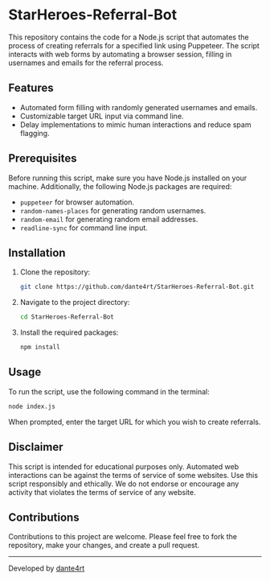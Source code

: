 # StarHeroes-Referral-Bot

This repository contains the code for a Node.js script that automates the process of creating referrals for a specified link using Puppeteer. The script interacts with web forms by automating a browser session, filling in usernames and emails for the referral process.

## Features

- Automated form filling with randomly generated usernames and emails.
- Customizable target URL input via command line.
- Delay implementations to mimic human interactions and reduce spam flagging.

## Prerequisites

Before running this script, make sure you have Node.js installed on your machine. Additionally, the following Node.js packages are required:
- `puppeteer` for browser automation.
- `random-names-places` for generating random usernames.
- `random-email` for generating random email addresses.
- `readline-sync` for command line input.

## Installation

1. Clone the repository:
   ```bash
   git clone https://github.com/dante4rt/StarHeroes-Referral-Bot.git
   ```
2. Navigate to the project directory:
   ```bash
   cd StarHeroes-Referral-Bot
   ```
3. Install the required packages:
   ```bash
   npm install
   ```

## Usage

To run the script, use the following command in the terminal:
```bash
node index.js
```
When prompted, enter the target URL for which you wish to create referrals.

## Disclaimer

This script is intended for educational purposes only. Automated web interactions can be against the terms of service of some websites. Use this script responsibly and ethically. We do not endorse or encourage any activity that violates the terms of service of any website.

## Contributions

Contributions to this project are welcome. Please feel free to fork the repository, make your changes, and create a pull request.

---

Developed by [dante4rt](https://github.com/dante4rt)
